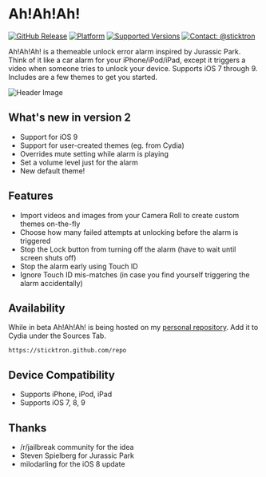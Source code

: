 # Ah!Ah!Ah!

[![GitHub Release](https://img.shields.io/github/release/sticktron/AhAhAh.svg?style=flat)](https://github.com/Sticktron/AhAhAh/releases/tag/2.0-beta-1)
[![Platform](https://img.shields.io/badge/platform-iOS-lightgrey.svg)]()
[![Supported Versions](https://img.shields.io/badge/supported_versions-iOS_7.0_--_iOS_9.3.3-lightgrey.svg)]()
[![Contact: @sticktron](https://img.shields.io/badge/contact-@sticktron-blue.svg?style=flat)](https://twitter.com/sticktron)

Ah!Ah!Ah! is a themeable unlock error alarm inspired by Jurassic Park. Think of it like a car alarm for your iPhone/iPod/iPad, except it triggers a video when someone tries to unlock your device. Supports iOS 7 through 9. Includes are a few themes to get you started.

![Header Image](/docs/readme-header.jpg)


## What's new in version 2

- Support for iOS 9
- Support for user-created themes (eg. from Cydia)
- Overrides mute setting while alarm is playing
- Set a volume level just for the alarm
- New default theme!


## Features

- Import videos and images from your Camera Roll to create custom themes on-the-fly
- Choose how many failed attempts at unlocking before the alarm is triggered
- Stop the Lock button from turning off the alarm (have to wait until screen shuts off)
- Stop the alarm early using Touch ID
- Ignore Touch ID mis-matches (in case you find yourself triggering the alarm accidentally)


## Availability

While in beta Ah!Ah!Ah! is being hosted on my [personal repository](https://sticktron.github.com/repo). Add it to Cydia under the Sources Tab.

```
https://sticktron.github.com/repo
```


## Device Compatibility

- Supports iPhone, iPod, iPad
- Supports iOS 7, 8, 9


## Thanks

* /r/jailbreak community for the idea
* Steven Spielberg for Jurassic Park
* milodarling for the iOS 8 update
